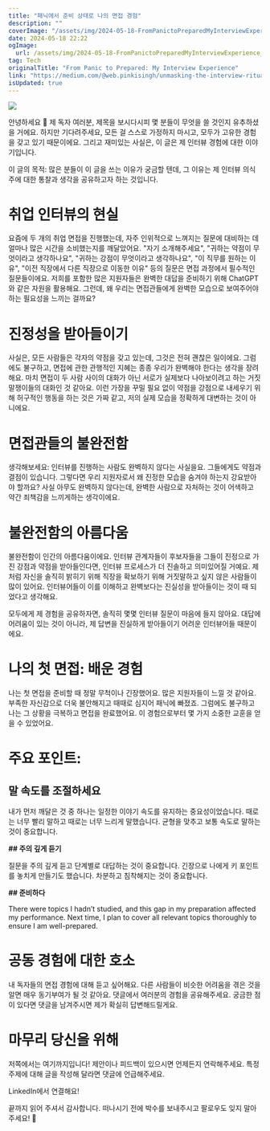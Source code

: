 ```yaml
---
title: "패닉에서 준비 상태로 나의 면접 경험"
description: ""
coverImage: "/assets/img/2024-05-18-FromPanictoPreparedMyInterviewExperience_0.png"
date: 2024-05-18 22:22
ogImage:
  url: /assets/img/2024-05-18-FromPanictoPreparedMyInterviewExperience_0.png
tag: Tech
originalTitle: "From Panic to Prepared: My Interview Experience"
link: "https://medium.com/@web.pinkisingh/unmasking-the-interview-ritual-embracing-authenticity-in-a-world-of-pretense-03a9084093d7"
isUpdated: true
---
```


<img src="/assets/img/2024-05-18-FromPanictoPreparedMyInterviewExperience_0.png" />

안녕하세요 👋 제 독자 여러분, 제목을 보시다시피 몇 분들이 무엇을 쓸 것인지 유추하셨을 거에요. 하지만 기다려주세요, 모든 걸 스스로 가정하지 마시고, 모두가 고유한 경험을 갖고 있기 때문이에요. 그리고 재미있는 사실은, 이 글은 제 인터뷰 경험에 대한 이야기입니다.

이 글의 목적: 많은 분들이 이 글을 쓰는 이유가 궁금할 텐데, 그 이유는 제 인터뷰 의식주에 대한 통찰과 생각을 공유하고자 하는 것입니다.

# 취업 인터뷰의 현실

<!-- seedividend - 사각형 -->

<ins class="adsbygoogle"
     style="display:block"
     data-ad-client="ca-pub-4877378276818686"
     data-ad-slot="1898504329"
     data-ad-format="auto"
     data-full-width-responsive="true"></ins>

<script>
     (adsbygoogle = window.adsbygoogle || []).push({});
</script>

요즘에 두 개의 취업 면접을 진행했는데, 자주 인위적으로 느껴지는 질문에 대비하는 데 얼마나 많은 시간을 소비했는지를 깨달았어요. "자기 소개해주세요", "귀하는 약점이 무엇이라고 생각하나요", "귀하는 강점이 무엇이라고 생각하나요", "이 직무를 원하는 이유", "이전 직장에서 다른 직장으로 이동한 이유" 등의 질문은 면접 과정에서 필수적인 질문들이에요. 저희를 포함한 많은 지원자들은 완벽한 대답을 준비하기 위해 ChatGPT와 같은 자원을 활용해요. 그런데, 왜 우리는 면접관들에게 완벽한 모습으로 보여주어야 하는 필요성을 느끼는 걸까요?

# 진정성을 받아들이기

사실은, 모든 사람들은 각자의 약점을 갖고 있는데, 그것은 전혀 괜찮은 일이에요. 그럼에도 불구하고, 면접에 관한 관행적인 지혜는 종종 우리가 완벽해야 한다는 생각을 장려해요. 마치 면접이 두 사람 사이의 대화가 아닌 서로가 실제보다 나아보이려고 하는 거짓말쟁이들의 대화인 것 같아요. 이런 가장을 꾸밀 필요 없이 약점을 강점으로 내세우기 위해 허구적인 행동을 하는 것은 가짜 같고, 저의 실제 모습을 정확하게 대변하는 것이 아니에요.

# 면접관들의 불완전함

<!-- seedividend - 사각형 -->

<ins class="adsbygoogle"
     style="display:block"
     data-ad-client="ca-pub-4877378276818686"
     data-ad-slot="1898504329"
     data-ad-format="auto"
     data-full-width-responsive="true"></ins>

<script>
     (adsbygoogle = window.adsbygoogle || []).push({});
</script>

생각해보세요: 인터뷰를 진행하는 사람도 완벽하지 않다는 사실을요. 그들에게도 약점과 결점이 있습니다. 그렇다면 우리 지원자로서 왜 진정한 모습을 숨겨야 하는지 강요받아야 할까요? 사실 아무도 완벽하지 않다는데, 완벽한 사람으로 자처하는 것이 어색하고 약간 죄책감을 느끼게하는 생각이에요.

# 불완전함의 아름다움

불완전함이 인간의 아름다움이에요. 인터뷰 관계자들이 후보자들을 그들이 진정으로 가진 강점과 약점을 받아들인다면, 인터뷰 프로세스가 더 진솔하고 의미있어질 거예요. 제처럼 자신을 솔직히 밝히기 위해 직장을 확보하기 위해 거짓말하고 싶지 않은 사람들이 많이 있어요. 인터뷰어들이 이를 이해하고 완벽보다는 진실성을 받아들이는 것이 때 되었다고 생각해요.

모두에게 제 경험을 공유하자면, 솔직히 몇몇 인터뷰 질문이 마음에 들지 않아요. 대답에 어려움이 있는 것이 아니라, 제 답변을 진실하게 받아들이기 어려운 인터뷰어들 때문이에요.

<!-- seedividend - 사각형 -->

<ins class="adsbygoogle"
     style="display:block"
     data-ad-client="ca-pub-4877378276818686"
     data-ad-slot="1898504329"
     data-ad-format="auto"
     data-full-width-responsive="true"></ins>

<script>
     (adsbygoogle = window.adsbygoogle || []).push({});
</script>

# 나의 첫 면접: 배운 경험

나는 첫 면접을 준비할 때 정말 무척이나 긴장했어요. 많은 지원자들이 느낄 것 같아요. 부족한 자신감으로 더욱 불안해지고 때때로 심지어 패닉에 빠졌죠. 그럼에도 불구하고 나는 그 상황을 극복하고 면접을 완료했어요. 이 경험으로부터 몇 가지 소중한 교훈을 얻을 수 있었어요.

# 주요 포인트:

## 말 속도를 조절하세요

<!-- seedividend - 사각형 -->

<ins class="adsbygoogle"
     style="display:block"
     data-ad-client="ca-pub-4877378276818686"
     data-ad-slot="1898504329"
     data-ad-format="auto"
     data-full-width-responsive="true"></ins>

<script>
     (adsbygoogle = window.adsbygoogle || []).push({});
</script>

내가 먼저 깨달은 것 중 하나는 일정한 이야기 속도를 유지하는 중요성이었습니다. 때로는 너무 빨리 말하고 때로는 너무 느리게 말했습니다. 균형을 맞추고 보통 속도로 말하는 것이 중요합니다.

**## 주의 깊게 듣기**

질문을 주의 깊게 듣고 단계별로 대답하는 것이 중요합니다. 긴장으로 나에게 키 포인트를 놓치게 만들기도 했습니다. 차분하고 침착해지는 것이 중요합니다.

**## 준비하다**

<!-- seedividend - 사각형 -->

<ins class="adsbygoogle"
     style="display:block"
     data-ad-client="ca-pub-4877378276818686"
     data-ad-slot="1898504329"
     data-ad-format="auto"
     data-full-width-responsive="true"></ins>

<script>
     (adsbygoogle = window.adsbygoogle || []).push({});
</script>

There were topics I hadn’t studied, and this gap in my preparation affected my performance. Next time, I plan to cover all relevant topics thoroughly to ensure I am well-prepared.

# 공동 경험에 대한 호소

내 독자들의 면접 경험에 대해 듣고 싶어해요. 다른 사람들이 비슷한 어려움을 겪은 것을 알면 매우 동기부여가 될 것 같아요. 댓글에서 여러분의 경험을 공유해주세요. 궁금한 점이 있다면 댓글을 남겨주시면 제가 확실히 답변해드릴게요.

# 마무리 당신을 위해

<!-- seedividend - 사각형 -->

<ins class="adsbygoogle"
     style="display:block"
     data-ad-client="ca-pub-4877378276818686"
     data-ad-slot="1898504329"
     data-ad-format="auto"
     data-full-width-responsive="true"></ins>

<script>
     (adsbygoogle = window.adsbygoogle || []).push({});
</script>

저쪽에서는 여기까지입니다! 제안이나 피드백이 있으시면 언제든지 연락해주세요. 특정 주제에 대해 글을 작성해 달라면 댓글에 언급해주세요.

LinkedIn에서 연결해요!

끝까지 읽어 주셔서 감사합니다. 떠나시기 전에 박수를 보내주시고 팔로우도 잊지 말아주세요! 👏
